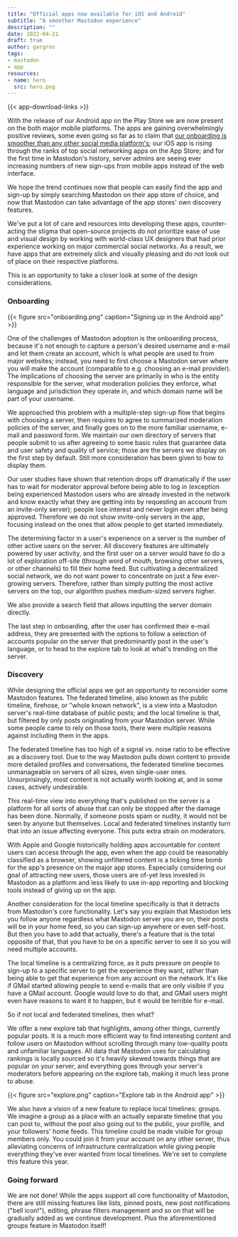 ```yaml
---
title: "Official apps now available for iOS and Android"
subtitle: "A smoother Mastodon experience"
description: ""
date: 2022-04-21
draft: true
author: gargron
tags:
- mastodon
- app
resources:
- name: hero
  src: hero.png
---
```


{{< app-download-links >}}

With the release of our Android app on the Play Store we are now present on the both major mobile platforms. The apps are gaining overwhelmingly positive reviews, some even going so far as to claim that [our onboarding is smoother than any other social media platform's](https://bilge.world/mastodon-ios-app-review); our iOS app is rising through the ranks of top social networking apps on the App Store; and for the first time in Mastodon's history, server admins are seeing ever increasing numbers of new sign-ups from mobile apps instead of the web interface.

We hope the trend continues now that people can easily find the app and sign-up by simply searching Mastodon on their app store of choice, and now that Mastodon can take advantage of the app stores' own discovery features.

We've put a lot of care and resources into developing these apps, counter-acting the stigma that open-source projects do not prioritize ease of use and visual design by working with world-class UX designers that had prior experience working on major commercial social networks. As a result, we have apps that are extremely slick and visually pleasing and do not look out of place on their respective platforms.

This is an opportunity to take a closer look at some of the design considerations.

### Onboarding

{{< figure src="onboarding.png" caption="Signing up in the Android app" >}}

One of the challenges of Mastodon adoption is the onboarding process, because it's not enough to capture a person's desired username and e-mail and let them create an account, which is what people are used to from major websites; instead, you need to first choose a Mastodon server where you will make the account (comparable to e.g. choosing an e-mail provider). The implications of choosing the server are primarily in who is the entity responsible for the server, what moderation policies they enforce, what language and jurisdiction they operate in, and which domain name will be part of your username.

We approached this problem with a multiple-step sign-up flow that begins with choosing a server, then requires to agree to summarized moderation policies of the server, and finally goes on to the more familiar username, e-mail and password form. We maintain our own directory of servers that people submit to us after agreeing to some basic rules that guarantee data and user safety and quality of service; those are the servers we display on the first step by default. Still more consideration has been given to how to display them.

Our user studies have shown that retention drops off dramatically if the user has to wait for moderator approval before being able to log in (exception being experienced Mastodon users who are already invested in the network and know exactly what they are getting into by requesting an account from an invite-only server); people lose interest and never login even after being approved. Therefore we do not show invite-only servers in the app, focusing instead on the ones that allow people to get started immediately.

The determining factor in a user's experience on a server is the number of other active users on the server. All discovery features are ultimately powered by user activity, and the first user on a server would have to do a lot of exploration off-site (through word of mouth, browsing other servers, or other channels) to fill their home feed. But cultivating a decentralized social network, we do not want power to concentrate on just a few ever-growing servers. Therefore, rather than simply putting the most active servers on the top, our algorithm pushes medium-sized servers higher.

We also provide a search field that allows inputting the server domain directly.

The last step in onboarding, after the user has confirmed their e-mail address, they are presented with the options to follow a selection of accounts popular on the server that predominantly post in the user's language, or to head to the explore tab to look at what's trending on the server.

### Discovery

While designing the official apps we got an opportunity to reconsider some Mastodon features. The federated timeline, also known as the public timeline, firehose, or "whole known network", is a view into a Mastodon server's real-time database of public posts; and the local timeline is that, but filtered by only posts originating from your Mastodon server. While some people came to rely on those tools, there were multiple reasons against including them in the apps.

The federated timeline has too high of a signal vs. noise ratio to be effective as a discovery tool. Due to the way Mastodon pulls down content to provide more detailed profiles and conversations, the federated timeline becomes unmanageable on servers of all sizes, even single-user ones. Unsurprisingly, most content is not actually worth looking at, and in some cases, actively undesirable.

This real-time view into everything that's published on the server is a platform for all sorts of abuse that can only be stopped after the damage has been done. Normally, if someone posts spam or nudity, it would not be seen by anyone but themselves. Local and federated timelines instantly turn that into an issue affecting everyone. This puts extra strain on moderators.

With Apple and Google historically holding apps accountable for content users can access through the app, even when the app could be reasonably classified as a browser, showing unfiltered content is a ticking time bomb for the app's presence on the major app stores. Especially considering our goal of attracting new users, those users are of-yet less invested in Mastodon as a platform and less likely to use in-app reporting and blocking tools instead of giving up on the app.

Another consideration for the local timeline specifically is that it detracts from Mastodon's core functionality. Let's say you explain that Mastodon lets you follow anyone regardless what Mastodon server you are on, their posts will be in your home feed, so you can sign-up anywhere or even self-host. But then you have to add that actually, there's a feature that is the total opposite of that, that you have to be on a specific server to see it so you will need multiple accounts.

The local timeline is a centralizing force, as it puts pressure on people to sign-up to a specific server to get the experience they want, rather than being able to get that experience from any account on the network. It's like if GMail started allowing people to send e-mails that are only visible if you have a GMail account. Google would love to do that, and GMail users might even have reasons to want it to happen, but it would be terrible for e-mail.

So if not local and federated timelines, then what?

We offer a new explore tab that highlights, among other things, currently popular posts. It is a much more efficient way to find interesting content and follow users on Mastodon without scrolling through many low-quality posts and unfamiliar languages. All data that Mastodon uses for calculating rankings is locally sourced so it's heavily skewed towards things that are popular on your server, and everything goes through your server's moderators before appearing on the explore tab, making it much less prone to abuse.

{{< figure src="explore.png" caption="Explore tab in the Android app" >}}

We also have a vision of a new feature to replace local timelines: groups. We imagine a group as a place with an actually separate timeline that you can post to, without the post also going out to the public, your profile, and your followers' home feeds. This timeline could be made visible for group members only. You could join it from your account on any other server, thus alleviating concerns of infrastructure centralization while giving people everything they've ever wanted from local timelines. We're set to complete this feature this year.

### Going forward

We are not done! While the apps support all core functionality of Mastodon, there are still missing features like lists, pinned posts, new post notifications ("bell icon!"), editing, phrase filters management and so on that will be gradually added as we continue development. Plus the aforementioned groups feature in Mastodon itself!

